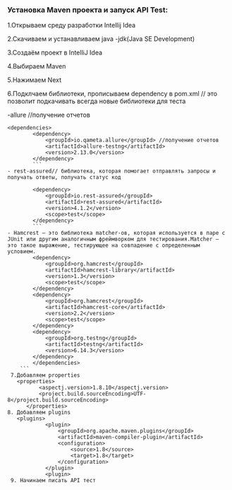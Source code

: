 ### Установка Maven проекта и запуск API Test:
  
1.Открываем среду разработки Intellij Idea

2.Скачиваем и устанавливаем java -jdk(Java SE Development)

3.Создаём проект в IntelliJ Idea

4.Выбираем Maven

5.Нажимаем Next

6.Подклчаем библиотеки, прописываем dependency в pom.xml // это позволит подкачивать всегда новые библиотеки для теста

-allure //получение отчетов
```
<dependencies>
        <dependency>
            <groupId>io.qameta.allure</groupId> //получение отчетов
            <artifactId>allure-testng</artifactId>
            <version>2.13.0</version>
        </dependency>
        ```
- rest-assured// библиотека, которая помогает отправлять запросы и получать ответы, получать статус код
 
        <dependency>
            <groupId>io.rest-assured</groupId>
            <artifactId>rest-assured</artifactId>
            <version>4.1.2</version>
            <scope>test</scope>
        </dependency>
        ```
- Hamcrest – это библиотека matcher-ов, которая используется в паре с JUnit или другим аналогичным фреймворком для тестирования.Matcher – это такое выражение, тестирующее на совпадение с определенным условием.    
        <dependency>
            <groupId>org.hamcrest</groupId>
            <artifactId>hamcrest-library</artifactId>
            <version>1.3</version>
            <scope>test</scope>
        </dependency>
        <dependency>
            <groupId>org.hamcrest</groupId>
            <artifactId>hamcrest-core</artifactId>
            <version>2.2</version>
            <scope>test</scope>
        </dependency>
        <dependency>
            <groupId>org.testng</groupId>
            <artifactId>testng</artifactId>
            <version>6.14.3</version>
        </dependency>
        </dependencies>
    ```
 7.Добавляем properties
   <properties>
          <aspectj.version>1.8.10</aspectj.version>
          <project.build.sourceEncoding>UTF-8</project.build.sourceEncoding>
      </properties>
8. Добавляем plugins
   <plugins>
            <plugin>
                <groupId>org.apache.maven.plugins</groupId>
                <artifactId>maven-compiler-plugin</artifactId>
                <configuration>
                    <source>1.8</source>
                    <target>1.8</target>
                </configuration>
            </plugin>
            <plugin>
 9. Начинаем писать API тест                 
    